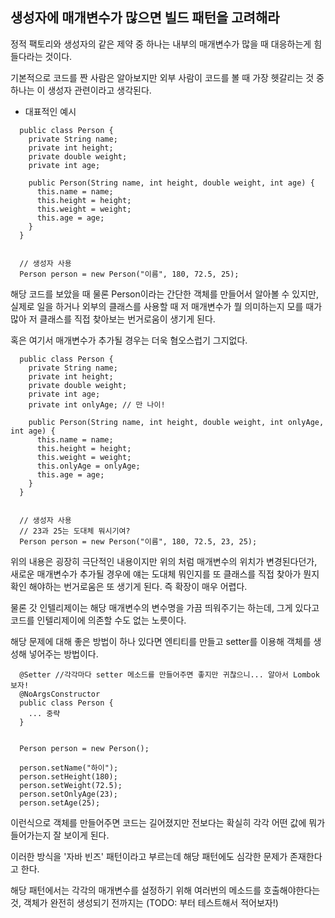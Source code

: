 ## 생성자에 매개변수가 많으면 빌드 패턴을 고려해라

정적 팩토리와 생성자의 같은 제약 중 하나는 내부의 매개변수가 많을 때 대응하는게 힘들다라는 것이다.

기본적으로 코드를 짠 사람은 알아보지만 외부 사람이 코드를 볼 때 가장 헷갈리는 것 중 하나는 이 생성자 관련이라고 생각된다.

- 대표적인 예시

```
  public class Person {
    private String name;
    private int height;
    private double weight;
    private int age;

    public Person(String name, int height, double weight, int age) {
      this.name = name;
      this.height = height;
      this.weight = weight;
      this.age = age;
    }
  }


  // 생성자 사용
  Person person = new Person("이름", 180, 72.5, 25);
```

해당 코드를 보았을 때 물론 Person이라는 간단한 객체를 만들어서 알아볼 수 있지만, 실제로 일을 하거나 외부의 클래스를 사용할 때 저 매개변수가 뭘 의미하는지 모를 때가 많아 저 클래스를 직접 찾아보는 번거로움이 생기게 된다.

혹은 여기서 매개변수가 추가될 경우는 더욱 혐오스럽기 그지없다.

```
  public class Person {
    private String name;
    private int height;
    private double weight;
    private int age;
    private int onlyAge; // 만 나이!

    public Person(String name, int height, double weight, int onlyAge, int age) {
      this.name = name;
      this.height = height;
      this.weight = weight;
      this.onlyAge = onlyAge;
      this.age = age;
    }
  }


  // 생성자 사용
  // 23과 25는 도대체 뭐시기여?
  Person person = new Person("이름", 180, 72.5, 23, 25);
```

위의 내용은 굉장히 극단적인 내용이지만 위의 처럼 매개변수의 위치가 변경된다던가, 새로운 매개변수가 추가될 경우에 얘는 도대체 뭐인지를 또 클래스를 직접 찾아가 뭔지 확인 해야하는 번거로움은 또 생기게 된다. 즉 확장이 매우 어렵다.

물론 갓 인텔리제이는 해당 매개변수의 변수명을 가끔 띄워주기는 하는데, 그게 있다고 코드를 인텔리제이에 의존할 수도 없는 노릇이다.

해당 문제에 대해 좋은 방법이 하나 있다면 엔티티를 만들고 setter를 이용해 객체를 생성해 넣어주는 방법이다.

```
  @Setter //각각마다 setter 메소드를 만들어주면 좋지만 귀찮으니... 알아서 Lombok보자!
  @NoArgsConstructor
  public class Person {
    ... 중략
  }


  Person person = new Person();

  person.setName("하이");
  person.setHeight(180);
  person.setWeight(72.5);
  person.setOnlyAge(23);
  person.setAge(25);
```

이런식으로 객체를 만들어주면 코드는 길어졌지만 전보다는 확실히 각각 어떤 값에 뭐가 들어가는지 잘 보이게 된다.

이러한 방식을 '자바 빈즈' 패턴이라고 부르는데 해당 패턴에도 심각한 문제가 존재한다고 한다.

해당 패턴에서는 각각의 매개변수를 설정하기 위해 여러번의 메소드를 호출해야한다는 것, 객체가 완전히 생성되기 전까지는 (TODO: 부터 테스트해서 적어보자!)
